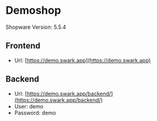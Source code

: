 # Demoshop

Shopware Version: 5.5.4

## Frontend

* Url: [https://demo.swark.app](https://demo.swark.app)

## Backend

* Url: [https://demo.swark.app/backend/](https://demo.swark.app/backend/)
* User: demo
* Password: demo
